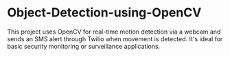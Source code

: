# Object-Detection-using-OpenCV
This project uses OpenCV for real-time motion detection via a webcam and sends an SMS alert through Twilio when movement is detected. It's ideal for basic security monitoring or surveillance applications.
